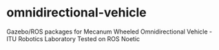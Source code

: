 # omnidirectional-vehicle
 Gazebo/ROS packages for Mecanum Wheeled Omnidirectional Vehicle - ITU Robotics Laboratory
Tested on ROS Noetic
